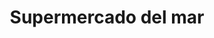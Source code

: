---
title: "Supermercado del mar"
url: /cartagena-el-recreo/supermercado-del-mar/
shop: supermercado
---